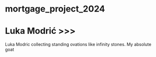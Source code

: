 # mortgage_project_2024
# Luka Modrić >>>
Luka Modric collecting standing ovations like infinity stones. My absolute goat
